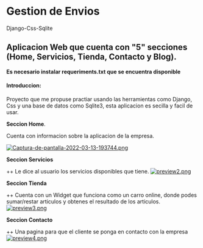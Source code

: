 # Gestion de Envios
 Django-Css-Sqlite
 ## Aplicacion Web que cuenta con "5" secciones (Home, Servicios, Tienda, Contacto y Blog).
 **Es necesario instalar requeriments.txt que se encuentra disponible**
 
 #### Introduccion:
 Proyecto que me propuse practiar usando las herramientas como Django, Css y una base de datos como Sqlite3, esta aplicacion es secilla y facil de usar.


**Seccion Home**.

Cuenta con informacion sobre la aplicacion de la empresa.

[![Captura-de-pantalla-2022-03-13-193744.png](https://i.postimg.cc/vmfGfKB7/Captura-de-pantalla-2022-03-13-193744.png)](https://postimg.cc/PLfGk21N)


**Seccion Servicios**



++ Le dice al usuario los servicios disponibles que tiene.
[![preview2.png](https://i.postimg.cc/zXQNMNHS/preview2.png)](https://postimg.cc/xcLBJWRc)


**Seccion Tienda**



++ Cuenta con un Widget que funciona como un carro online, donde podes sumar/restar articulos
y obtenes el resultado de los articulos.
[![preview3.png](https://i.postimg.cc/jdD0y13W/preview3.png)](https://postimg.cc/gnbTWgWd)


**Seccion Contacto**



++ Una pagina para que el cliente se ponga en contacto con la empresa
[![preview4.png](https://i.postimg.cc/QxvLmqvf/preview4.png)](https://postimg.cc/tYdmCFq6)
